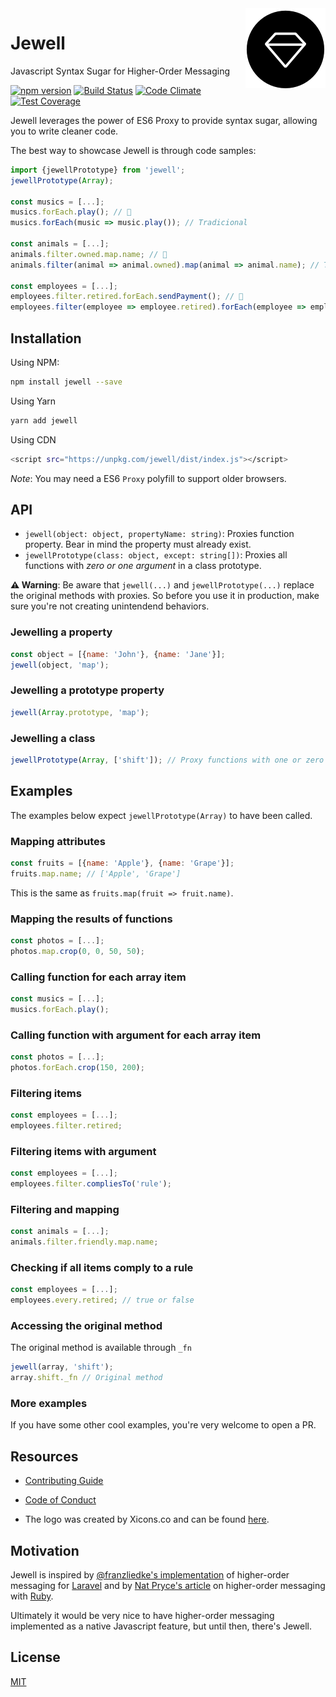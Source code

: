 <img align="right" src ="./assets/logo.png" />

# Jewell

Javascript Syntax Sugar for Higher-Order Messaging

[![npm version](https://img.shields.io/npm/v/jewell.svg)](https://www.npmjs.org/package/jewell)
[![Build Status](https://travis-ci.org/pedsmoreira/jewell.svg?branch=master)](https://travis-ci.org/pedsmoreira/jewell)
[![Code Climate](https://codeclimate.com/github/pedsmoreira/jewell/badges/gpa.svg)](https://codeclimate.com/github/pedsmoreira/jewell)
[![Test Coverage](https://codeclimate.com/github/pedsmoreira/jewell/badges/coverage.svg)](https://codeclimate.com/github/pedsmoreira/jewelle/coverage)

Jewell leverages the power of ES6 Proxy to provide syntax sugar, allowing you to write cleaner code.

The best way to showcase Jewell is through code samples:

```javascript
import {jewellPrototype} from 'jewell';
jewellPrototype(Array);

const musics = [...];
musics.forEach.play(); // 💎
musics.forEach(music => music.play()); // Tradicional

const animals = [...];
animals.filter.owned.map.name; // 💎
animals.filter(animal => animal.owned).map(animal => animal.name); // Tradicional

const employees = [...];
employees.filter.retired.forEach.sendPayment(); // 💎
employees.filter(employee => employee.retired).forEach(employee => employee.sendPayment()); // Tradicional
```

## Installation

Using NPM:

```bash
npm install jewell --save
```

Using Yarn

```bash
yarn add jewell
```

Using CDN

```bash
<script src="https://unpkg.com/jewell/dist/index.js"></script>
```

*Note*: You may need a ES6 `Proxy` polyfill to support older browsers.

## API

- `jewell(object: object, propertyName: string)`: Proxies function property. Bear in mind the property must already exist.
- `jewellPrototype(class: object, except: string[])`: Proxies all functions with *zero or one argument* in a class prototype.  

**⚠ Warning**: Be aware that `jewell(...)` and `jewellPrototype(...)` replace the original methods with proxies.
So before you use it in production, make sure you're not creating unintendend behaviors.

### Jewelling a property

```javascript
const object = [{name: 'John'}, {name: 'Jane'}];
jewell(object, 'map');
```

### Jewelling a prototype property

```javascript
jewell(Array.prototype, 'map');
```

### Jewelling a class

```javascript
jewellPrototype(Array, ['shift']); // Proxy functions with one or zero args except 'shift
```

## Examples

The examples below expect `jewellPrototype(Array)` to have been called.

### Mapping attributes

```javascript
const fruits = [{name: 'Apple'}, {name: 'Grape'}];
fruits.map.name; // ['Apple', 'Grape']
```

This is the same as `fruits.map(fruit => fruit.name)`.

### Mapping the results of functions

```javascript
const photos = [...];
photos.map.crop(0, 0, 50, 50);
```

### Calling function for each array item

```javascript
const musics = [...];
musics.forEach.play();
```

### Calling function with argument for each array item

```javascript
const photos = [...];
photos.forEach.crop(150, 200);
```

### Filtering items

```javascript
const employees = [...];
employees.filter.retired;
```

### Filtering items with argument

```javascript
const employees = [...];
employees.filter.compliesTo('rule');
```

### Filtering and mapping

```javascript
const animals = [...];
animals.filter.friendly.map.name;
```

### Checking if all items comply to a rule

```javascript
const employees = [...];
employees.every.retired; // true or false
```

### Accessing the original method

The original method is available through `_fn`

```javascript
jewell(array, 'shift');
array.shift._fn // Original method
```

### More examples

If you have some other cool examples, you're very welcome to open a PR.

## Resources

- [Contributing Guide](./CONTRIBUTING.md)
- [Code of Conduct](./CODE_OF_CONDUCT.md)

- The logo was created by Xicons.co and can be found [here](https://www.iconfinder.com/icons/2024653/diamond_gem_jewel_premium_value_icon).

## Motivation

Jewell is inspired by [@franzliedke's implementation](https://laravel-news.com/higher-order-messaging)
of higher-order messaging for [Laravel](http://laravel.com)
and by [Nat Pryce's article](http://natpryce.com/articles/000535.html)
on higher-order messaging with [Ruby](https://www.ruby-lang.org).

Ultimately it would be very nice to have higher-order messaging implemented as a native Javascript feature,
but until then, there's Jewell.

## License

[MIT](./LICENSE)

